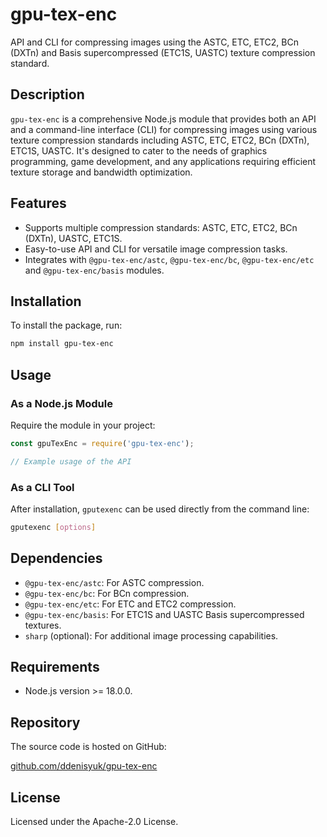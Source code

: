 # gpu-tex-enc

API and CLI for compressing images using the ASTC, ETC, ETC2, BCn (DXTn) and Basis supercompressed (ETC1S, UASTC) texture compression standard.

## Description

`gpu-tex-enc` is a comprehensive Node.js module that provides both an API and a command-line interface (CLI) for compressing images using various texture compression standards including ASTC, ETC, ETC2, BCn (DXTn), ETC1S, UASTC. It's designed to cater to the needs of graphics programming, game development, and any applications requiring efficient texture storage and bandwidth optimization.

## Features

- Supports multiple compression standards: ASTC, ETC, ETC2, BCn (DXTn), UASTC, ETC1S.
- Easy-to-use API and CLI for versatile image compression tasks.
- Integrates with `@gpu-tex-enc/astc`, `@gpu-tex-enc/bc`, `@gpu-tex-enc/etc` and `@gpu-tex-enc/basis` modules.

## Installation

To install the package, run:

```bash
npm install gpu-tex-enc
```

## Usage

### As a Node.js Module

Require the module in your project:

```javascript
const gpuTexEnc = require('gpu-tex-enc');

// Example usage of the API
```

### As a CLI Tool

After installation, `gputexenc` can be used directly from the command line:

```bash
gputexenc [options]
```

## Dependencies

- `@gpu-tex-enc/astc`: For ASTC compression.
- `@gpu-tex-enc/bc`: For BCn compression.
- `@gpu-tex-enc/etc`: For ETC and ETC2 compression.
- `@gpu-tex-enc/basis`: For ETC1S and UASTC Basis supercompressed textures.
- `sharp` (optional): For additional image processing capabilities.

## Requirements

- Node.js version >= 18.0.0.

## Repository

The source code is hosted on GitHub:

[github.com/ddenisyuk/gpu-tex-enc](https://github.com/ddenisyuk/gpu-tex-enc)

## License

Licensed under the Apache-2.0 License.
